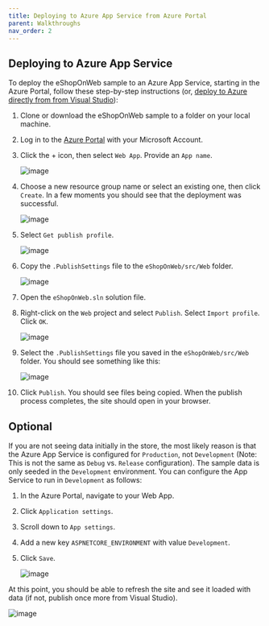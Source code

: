 ```yaml
---
title: Deploying to Azure App Service from Azure Portal
parent: Walkthroughs
nav_order: 2
---
```


## Deploying to Azure App Service

To deploy the eShopOnWeb sample to an Azure App Service, starting in the Azure Portal, follow these step-by-step instructions (or, [deploy to Azure directly from from Visual Studio](https://github.com/NimblePros/eShopOnWeb/wiki/01.-Deploying-to-Azure-App-Service-from-Visual-Studio)):

1. Clone or download the eShopOnWeb sample to a folder on your local machine.

1. Log in to the [Azure Portal](https://portal.azure.com/) with your Microsoft Account.

1. Click the + icon, then select `Web App`. Provide an `App name`.

   ![image](https://github.com/user-attachments/assets/ca60a9e0-feab-4809-adb0-5512968cd20b)

1. Choose a new resource group name or select an existing one, then click `Create`. In a few moments you should see that the deployment was successful.

    ![image](https://github.com/user-attachments/assets/85c2ec03-608e-416a-aa38-6aa018f9b1c4)

1. Select `Get publish profile`.

   ![image](https://github.com/user-attachments/assets/8f276945-c6d7-4801-8d1e-c2c4326d4cf9)

1. Copy the `.PublishSettings` file to the `eShopOnWeb/src/Web` folder.

   ![image](https://github.com/user-attachments/assets/7e34deb8-e127-4876-94ab-0db54154daca)

1. Open the `eShopOnWeb.sln` solution file.

1. Right-click on the `Web` project and select `Publish`. Select `Import profile`. Click `OK`.

    ![image](https://github.com/user-attachments/assets/657c54ae-8e08-44c1-bae2-bf32c2d06211)

1. Select the `.PublishSettings` file you saved in the `eShopOnWeb/src/Web` folder. You should see something like this:
 
    ![image](https://github.com/user-attachments/assets/856c96a1-0e9e-413a-b085-ccad2f4f652c)


1. Click `Publish`. You should see files being copied. When the publish process completes, the site should open in your browser.

## Optional

If you are not seeing data initially in the store, the most likely reason is that the Azure App Service is configured for `Production`, not `Development` (Note: This is not the same as `Debug` vs. `Release` configuration). The sample data is only seeded in the `Development` environment. You can configure the App Service to run in `Development` as follows:

1. In the Azure Portal, navigate to your Web App.

1. Click `Application settings`.

1. Scroll down to `App settings`.

1. Add a new key `ASPNETCORE_ENVIRONMENT` with value `Development`.

1. Click `Save`.

    ![image](https://github.com/user-attachments/assets/3104a9a4-c0d3-4152-b879-ad75ad7e9e2c)

At this point, you should be able to refresh the site and see it loaded with data (if not, publish once more from Visual Studio).

![image](https://github.com/user-attachments/assets/e0d7f51e-32d4-497a-ba70-b506ca1ef6fc)
